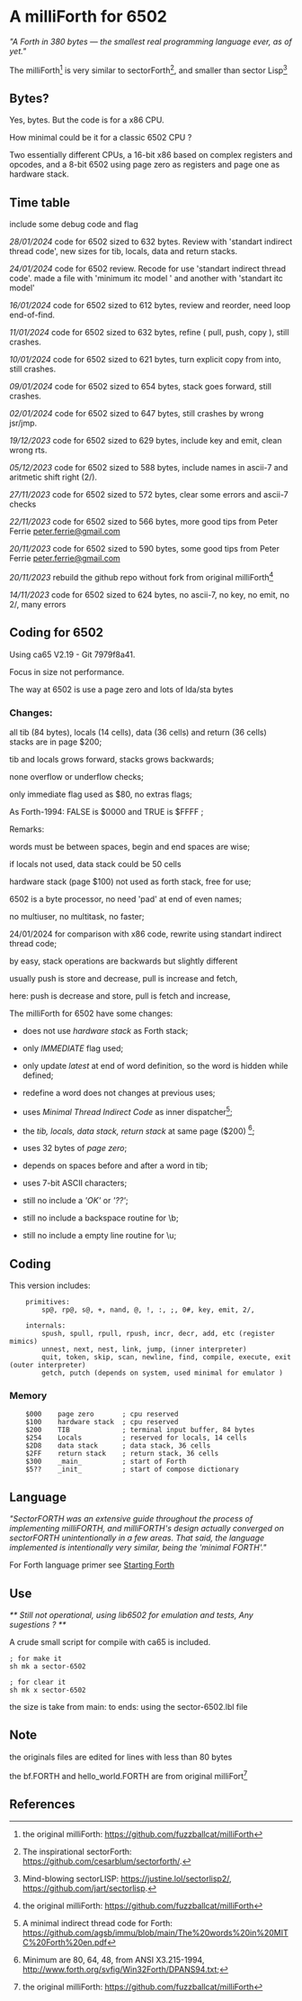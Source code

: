# A milliForth for 6502

_"A Forth in 380 bytes — the smallest real programming language ever, as of yet."_

The milliForth[^1] is very similar to sectorForth[^2], and smaller than sector Lisp[^3]

## Bytes?

Yes, bytes. But the code is for a x86 CPU. 

How minimal could be it for a classic 6502 CPU ?

Two essentially different CPUs, a 16-bit x86 based on complex registers and opcodes, 
and a 8-bit 6502 using page zero as registers and page one as hardware stack.

## Time table 

include some debug code and flag

_28/01/2024_ code for 6502 sized to 632 bytes. Review with 'standart indirect thread code',
             new sizes for tib, locals, data and return stacks. 

_24/01/2024_ code for 6502 review. Recode for use 'standart indirect thread code'. 
             made a file with 'minimum itc model ' and another with 'standart itc model'
                 
_16/01/2024_ code for 6502 sized to 612 bytes, review and reorder, need loop end-of-find.

_11/01/2024_ code for 6502 sized to 632 bytes, refine ( pull, push, copy ), still crashes.

_10/01/2024_ code for 6502 sized to 621 bytes, turn explicit copy from into, still crashes.

_09/01/2024_ code for 6502 sized to 654 bytes, stack goes forward, still crashes.

_02/01/2024_ code for 6502 sized to 647 bytes, still crashes by wrong jsr/jmp.

_19/12/2023_ code for 6502 sized to 629 bytes, include key and emit, clean wrong rts.

_05/12/2023_ code for 6502 sized to 588 bytes, include names in ascii-7 and aritmetic shift right (2/).

_27/11/2023_ code for 6502 sized to 572 bytes, clear some errors and ascii-7 checks

_22/11/2023_ code for 6502 sized to 566 bytes, more good tips from Peter Ferrie <peter.ferrie@gmail.com>

_20/11/2023_ code for 6502 sized to 590 bytes, some good tips from Peter Ferrie <peter.ferrie@gmail.com>

_20/11/2023_ rebuild the github repo without fork from original milliForth[^1]

_14/11/2023_ code for 6502 sized to 624 bytes, no ascii-7, no key, no emit, no 2/, many errors

## Coding for 6502

Using ca65 V2.19 - Git 7979f8a41.

Focus in size not performance.

The way at 6502 is use a page zero and lots of lda/sta bytes

### Changes:

all tib (84 bytes), locals (14 cells), data (36 cells) and 
    return (36 cells) stacks are in page $200; 

tib and locals grows forward, stacks grows backwards;

none overflow or underflow checks;

only immediate flag used as $80, no extras flags;

As Forth-1994: FALSE is $0000 and TRUE is $FFFF ;

Remarks:

words must be between spaces, begin and end spaces are wise;

if locals not used, data stack could be 50 cells 

hardware stack (page $100) not used as forth stack, free for use;

6502 is a byte processor, no need 'pad' at end of even names;
 
no multiuser, no multitask, no faster;

24/01/2024 for comparison with x86 code, rewrite using 
    standart indirect thread code;

by easy, stack operations are backwards but slightly different

usually push is store and decrease, pull is increase and fetch,

here: push is decrease and store, pull is fetch and increase,

The milliForth for 6502 have some changes:

- does not use _hardware stack_ as Forth stack;
- only _IMMEDIATE_ flag used;
- only update _latest_ at end of word definition, so the word is hidden while defined;
- redefine a word does not changes at previous uses;
- uses _Minimal Thread Indirect Code_ as inner dispatcher[^4];
- the _tib, locals, data stack, return stack_ at same page ($200) [^5];
- uses 32 bytes of _page zero_;
- depends on spaces before and after a word in tib;
- uses 7-bit ASCII characters;

- still no include a _'OK'_ or _'??'_;
- still no include a backspace routine for \b; 
- still no include a empty line routine for \u; 

## Coding

This version includes: 
```
    primitives:
        sp@, rp@, s@, +, nand, @, !, :, ;, 0#, key, emit, 2/,

    internals: 
        spush, spull, rpull, rpush, incr, decr, add, etc (register mimics)
        unnest, next, nest, link, jump, (inner interpreter) 
        quit, token, skip, scan, newline, find, compile, execute, exit (outer interpreter)
        getch, putch (depends on system, used minimal for emulator )
```
    
### Memory

```
    $000    page zero       ; cpu reserved
    $100    hardware stack  ; cpu reserved
    $200    TIB             ; terminal input buffer, 84 bytes
    $254    Locals          ; reserved for locals, 14 cells
    $2D8    data stack      ; data stack, 36 cells
    $2FF    return stack    ; return stack, 36 cells
    $300    _main_          ; start of Forth
    $5??    _init_          ; start of compose dictionary
```

## Language

_"SectorFORTH was an extensive guide throughout the process of implementing milliFORTH, and milliFORTH's design actually converged on sectorFORTH unintentionally in a few areas. That said, the language implemented is intentionally very similar, being the 'minimal FORTH'."_

For Forth language primer see [Starting Forth](https://www.forth.com/starting-forth/)

## Use

_** Still not operational, using lib6502 for emulation and tests, Any sugestions ? **_

A crude small script for compile with ca65 is included.

    ; for make it
    sh mk a sector-6502

    ; for clear it
    sh mk x sector-6502

the size is take from main: to ends: using the sector-6502.lbl file

## Note

the originals files are edited for lines with less than 80 bytes

the bf.FORTH and hello_world.FORTH are from original milliFort[^1]

## References
[^1]: the original milliForth: https://github.com/fuzzballcat/milliForth 
[^2]: The inspirational sectorForth: https://github.com/cesarblum/sectorforth/.
[^3]: Mind-blowing sectorLISP: https://justine.lol/sectorlisp2/, https://github.com/jart/sectorlisp.
[^4]: A minimal indirect thread code for Forth: https://github.com/agsb/immu/blob/main/The%20words%20in%20MITC%20Forth%20en.pdf
[^5]: Minimum are 80, 64, 48, from ANSI X3.215-1994, http://www.forth.org/svfig/Win32Forth/DPANS94.txt;
